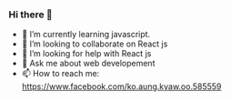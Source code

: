 ### Hi there 👋


<!-- **KoAungKyawOo/KoAungKyawOo** is a ✨ _special_ ✨ repository because its `README.md` (this file) appears on your GitHub profile.

Here are some ideas to get you started:

- 🔭 I’m currently working on ... -->
- 🌱 I’m currently learning  javascript.
- 👯 I’m looking to collaborate on React js
- 🤔 I’m looking for help with React js
- 💬 Ask me about web developement
- 📫 How to reach me: https://www.facebook.com/ko.aung.kyaw.oo.585559
<!-- - 😄 Pronouns: ...
- ⚡ Fun fact: ... -->

